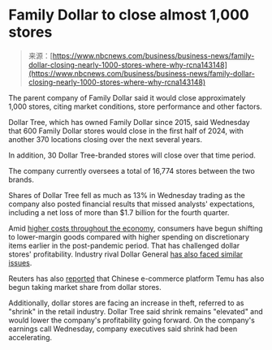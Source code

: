<!--yml
category: 未分类
date: 2024-05-27 14:54:48
-->

# Family Dollar to close almost 1,000 stores

> 来源：[https://www.nbcnews.com/business/business-news/family-dollar-closing-nearly-1000-stores-where-why-rcna143148](https://www.nbcnews.com/business/business-news/family-dollar-closing-nearly-1000-stores-where-why-rcna143148)

The parent company of Family Dollar said it would close approximately 1,000 stores, citing market conditions, store performance and other factors.

Dollar Tree, which has owned Family Dollar since 2015, said Wednesday that 600 Family Dollar stores would close in the first half of 2024, with another 370 locations closing over the next several years.

In addition, 30 Dollar Tree-branded stores will close over that time period.

The company currently oversees a total of 16,774 stores between the two brands.

Shares of Dollar Tree fell as much as 13% in Wednesday trading as the company also posted financial results that missed analysts' expectations, including a net loss of more than $1.7 billion for the fourth quarter.

Amid [higher costs throughout the economy](https://www.nbcnews.com/business/economy/inflation-february-2024-how-economy-is-doing-right-now-rcna142758), consumers have begun shifting to lower-margin goods compared with higher spending on discretionary items earlier in the post-pandemic period. That has challenged dollar stores' profitability. Industry rival Dollar General [has also faced similar issues](https://www.cnbc.com/2023/12/07/dollar-general-tries-to-drive-a-turnaround-after-safety-violations.html).

Reuters has also [reported](https://www.reuters.com/business/retail-consumer/chinese-e-commerce-platform-temu-drawing-shoppers-us-dollar-stores-data-2023-12-06/) that Chinese e-commerce platform Temu has also begun taking market share from dollar stores.

Additionally, dollar stores are facing an increase in theft, referred to as "shrink" in the retail industry. Dollar Tree said shrink remains "elevated" and would lower the company's profitability going forward. On the company's earnings call Wednesday, company executives said shrink had been accelerating.